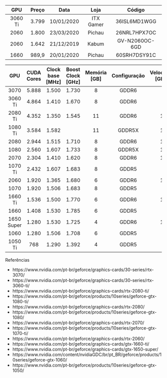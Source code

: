 | GPU  | Preço | Data | Loja | Código |
|   :---:   |   :---:   |   :---:   |   :---:   |   :---:   |
| 3060 Ti | 3.799 | 10/01/2020 | ITX Gamer | 36ISL6MD1WGG |
| 2060 | 1.800 | 23/03/2020 | Pichau | 26NRL7HPX7OC |
| 2060 | 1.642 | 21/12/2019 | Kabum | GV-N2060OC-6GD |
| 1660 | 989,9 | 20/01/2020 | Pichau | 60SRH7DSY91C |

| GPU | CUDA Cores | Clock base [MHz] | Boost Clock [GHz] | Memória [GB] | Configuração |  Velocidade [Gbps] | Largura [bit] | Largura [GB/s] | Arquitetura | Fonte [W] |
|   :---:   |   :---:   |   :---:   |   :---:   |   :---:   |   :---:   |   :---:   |   :---:   |   :---:   |   :---:   |  :---:   |
| 3070 | 5.888 | 1.500 | 1.730 | 8 | GDDR6 |  | 256 |  | Ampere | 650 |
| 3060 Ti | 4.864 | 1.410 | 1.670 | 8 | GDDR6 |  | 256 |  | Ampere | 600 |
| 2080 Ti | 4.352 | 1.350 | 1.545 | 11 | GDDR6 | 14 | 352 | 616 | Pascal | 650 |
| 1080 Ti | 3.584 | 1.582 |  | 11 | GDDR5X | 11 | 352 | 484 | Pascal | 600 |
| 2080 | 2.944 | 1.515 | 1.710 | 8 | GDDR6 | 14 | 256 | 448 | Turing | 650 |
| 1080 | 2.560 | 1.607 | 1.733 | 8 | GDDR5X | 10 | 256 | 320 | Pascal | 500 |
| 2070 | 2.304 | 1.410 | 1.620 | 8 | GDDR6 | 14 | 256 | 448 | Turing | 550 |
| 1070 Ti | 2.432 | 1.607 | 1.683 | 8 | GDDR5 | 8 | 256 | 256 | Pascal | 500 |
| 2060 | 1.920 | 1.365 | 1.680 | 6 | GDDR6 | 14 | 192 | 336 | Turing | 500 |
| 1070 | 1.920 | 1.506 | 1.683 | 8 | GDDR5 | 8 | 256 | 256 | Pascal | 500 |
| 1660 Ti | 1.536 | 1.500 | 1.770 | 6 | GDDR6 | 12 | 192 | 256 | Turing | 450 |
| 1660 | 1.408 | 1.530 | 1.785 | 6 | GDDR5 | 8 | 192 | 192 | Turing | 450 |
| 1650 Super | 1.280 | 1.530 | 1.725 | 4 | GDDR6 | 12 | 128 | 192 | Shaders Turing | 350 |
| 1060 | 1.280 | 1.506 | 1.708 | 6 | GDDR5 | 8 | 192 | 192 | Pascal | 400 |
| 1050 Ti | 768 | 1.290 | 1.392 | 4 | GDDR5 | 7 | 128 | 112 | Pascal | 300 |


<p>Referências</>

<ul>
<li>https://www.nvidia.com/pt-br/geforce/graphics-cards/30-series/rtx-3070/</li>
<li>https://www.nvidia.com/pt-br/geforce/graphics-cards/30-series/rtx-3060-ti/</li>
<li>https://www.nvidia.com/pt-br/geforce/graphics-cards/rtx-2080-ti/</li>
<li>https://www.nvidia.com/pt-br/geforce/products/10series/geforce-gtx-1080-ti/</li>
<li>https://www.nvidia.com/pt-br/geforce/graphics-cards/rtx-2080/</li>
<li>https://www.nvidia.com/pt-br/geforce/products/10series/geforce-gtx-1080/</li>
<li>https://www.nvidia.com/pt-br/geforce/graphics-cards/rtx-2070/</li>
<li>https://www.nvidia.com/pt-br/geforce/products/10series/geforce-gtx-1070-ti/</li>
<li>https://www.nvidia.com/pt-br/geforce/graphics-cards/rtx-2060/</li>
<li>https://www.nvidia.com/pt-br/geforce/graphics-cards/gtx-1660-ti/</li>
<li>https://www.nvidia.com/pt-br/geforce/graphics-cards/gtx-1650-super/</li>
<li>https://www.nvidia.com/content/nvidiaGDC/br/pt_BR/geforce/products/10series/geforce-gtx-1060/</li>
<li>https://www.nvidia.com/pt-br/geforce/products/10series/geforce-gtx-1050/</li>
</ul>

